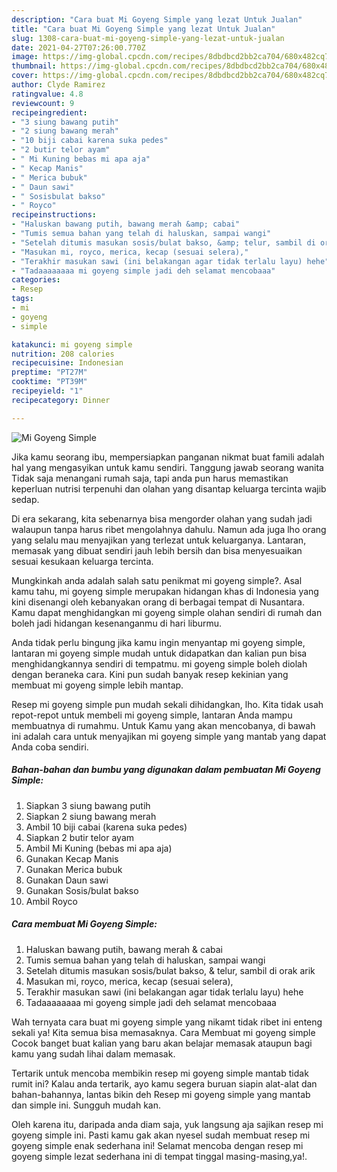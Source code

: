 ```yaml
---
description: "Cara buat Mi Goyeng Simple yang lezat Untuk Jualan"
title: "Cara buat Mi Goyeng Simple yang lezat Untuk Jualan"
slug: 1308-cara-buat-mi-goyeng-simple-yang-lezat-untuk-jualan
date: 2021-04-27T07:26:00.770Z
image: https://img-global.cpcdn.com/recipes/8dbdbcd2bb2ca704/680x482cq70/mi-goyeng-simple-foto-resep-utama.jpg
thumbnail: https://img-global.cpcdn.com/recipes/8dbdbcd2bb2ca704/680x482cq70/mi-goyeng-simple-foto-resep-utama.jpg
cover: https://img-global.cpcdn.com/recipes/8dbdbcd2bb2ca704/680x482cq70/mi-goyeng-simple-foto-resep-utama.jpg
author: Clyde Ramirez
ratingvalue: 4.8
reviewcount: 9
recipeingredient:
- "3 siung bawang putih"
- "2 siung bawang merah"
- "10 biji cabai karena suka pedes"
- "2 butir telor ayam"
- " Mi Kuning bebas mi apa aja"
- " Kecap Manis"
- " Merica bubuk"
- " Daun sawi"
- " Sosisbulat bakso"
- " Royco"
recipeinstructions:
- "Haluskan bawang putih, bawang merah &amp; cabai"
- "Tumis semua bahan yang telah di haluskan, sampai wangi"
- "Setelah ditumis masukan sosis/bulat bakso, &amp; telur, sambil di orak arik"
- "Masukan mi, royco, merica, kecap (sesuai selera),"
- "Terakhir masukan sawi (ini belakangan agar tidak terlalu layu) hehe"
- "Tadaaaaaaaa mi goyeng simple jadi deh selamat mencobaaa"
categories:
- Resep
tags:
- mi
- goyeng
- simple

katakunci: mi goyeng simple 
nutrition: 208 calories
recipecuisine: Indonesian
preptime: "PT27M"
cooktime: "PT39M"
recipeyield: "1"
recipecategory: Dinner

---
```



![Mi Goyeng Simple](https://img-global.cpcdn.com/recipes/8dbdbcd2bb2ca704/680x482cq70/mi-goyeng-simple-foto-resep-utama.jpg)

Jika kamu seorang ibu, mempersiapkan panganan nikmat buat famili adalah hal yang mengasyikan untuk kamu sendiri. Tanggung jawab seorang  wanita Tidak saja menangani rumah saja, tapi anda pun harus memastikan keperluan nutrisi terpenuhi dan olahan yang disantap keluarga tercinta wajib sedap.

Di era  sekarang, kita sebenarnya bisa mengorder olahan yang sudah jadi walaupun tanpa harus ribet mengolahnya dahulu. Namun ada juga lho orang yang selalu mau menyajikan yang terlezat untuk keluarganya. Lantaran, memasak yang dibuat sendiri jauh lebih bersih dan bisa menyesuaikan sesuai kesukaan keluarga tercinta. 



Mungkinkah anda adalah salah satu penikmat mi goyeng simple?. Asal kamu tahu, mi goyeng simple merupakan hidangan khas di Indonesia yang kini disenangi oleh kebanyakan orang di berbagai tempat di Nusantara. Kamu dapat menghidangkan mi goyeng simple olahan sendiri di rumah dan boleh jadi hidangan kesenanganmu di hari liburmu.

Anda tidak perlu bingung jika kamu ingin menyantap mi goyeng simple, lantaran mi goyeng simple mudah untuk didapatkan dan kalian pun bisa menghidangkannya sendiri di tempatmu. mi goyeng simple boleh diolah dengan beraneka cara. Kini pun sudah banyak resep kekinian yang membuat mi goyeng simple lebih mantap.

Resep mi goyeng simple pun mudah sekali dihidangkan, lho. Kita tidak usah repot-repot untuk membeli mi goyeng simple, lantaran Anda mampu membuatnya di rumahmu. Untuk Kamu yang akan mencobanya, di bawah ini adalah cara untuk menyajikan mi goyeng simple yang mantab yang dapat Anda coba sendiri.

<!--inarticleads1-->

##### Bahan-bahan dan bumbu yang digunakan dalam pembuatan Mi Goyeng Simple:

1. Siapkan 3 siung bawang putih
1. Siapkan 2 siung bawang merah
1. Ambil 10 biji cabai (karena suka pedes)
1. Siapkan 2 butir telor ayam
1. Ambil  Mi Kuning (bebas mi apa aja)
1. Gunakan  Kecap Manis
1. Gunakan  Merica bubuk
1. Gunakan  Daun sawi
1. Gunakan  Sosis/bulat bakso
1. Ambil  Royco




<!--inarticleads2-->

##### Cara membuat Mi Goyeng Simple:

1. Haluskan bawang putih, bawang merah &amp; cabai
1. Tumis semua bahan yang telah di haluskan, sampai wangi
1. Setelah ditumis masukan sosis/bulat bakso, &amp; telur, sambil di orak arik
1. Masukan mi, royco, merica, kecap (sesuai selera),
1. Terakhir masukan sawi (ini belakangan agar tidak terlalu layu) hehe
1. Tadaaaaaaaa mi goyeng simple jadi deh selamat mencobaaa




Wah ternyata cara buat mi goyeng simple yang nikamt tidak ribet ini enteng sekali ya! Kita semua bisa memasaknya. Cara Membuat mi goyeng simple Cocok banget buat kalian yang baru akan belajar memasak ataupun bagi kamu yang sudah lihai dalam memasak.

Tertarik untuk mencoba membikin resep mi goyeng simple mantab tidak rumit ini? Kalau anda tertarik, ayo kamu segera buruan siapin alat-alat dan bahan-bahannya, lantas bikin deh Resep mi goyeng simple yang mantab dan simple ini. Sungguh mudah kan. 

Oleh karena itu, daripada anda diam saja, yuk langsung aja sajikan resep mi goyeng simple ini. Pasti kamu gak akan nyesel sudah membuat resep mi goyeng simple enak sederhana ini! Selamat mencoba dengan resep mi goyeng simple lezat sederhana ini di tempat tinggal masing-masing,ya!.

